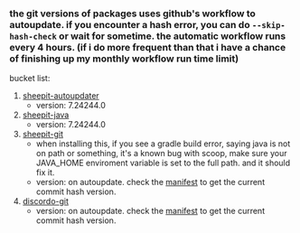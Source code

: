 ### the git versions of packages uses github's workflow to autoupdate. if you encounter a hash error, you can do `--skip-hash-check` or wait for sometime. the automatic workflow runs every 4 hours. (if i do more frequent than that i have a chance of finishing up my monthly workflow run time limit)

bucket list:
1. [sheepit-autoupdater](https://www.sheepit-renderfarm.com/getstarted)
    - version: 7.24244.0
2. [sheepit-java](https://www.sheepit-renderfarm.com/getstarted)
    - version: 7.24244.0
3. [sheepit-git](https://gitlab.com/sheepitrenderfarm/client)
    - when installing this, if you see a gradle build error, saying java is not on path or something, it's a known bug with scoop, make sure your JAVA_HOME enviroment variable is set to the full path. and it should fix it.
    - version: on autoupdate. check the [manifest](https://github.com/ingenarel/ingenarel-scoop-bucket/blob/master/bucket/sheepit-git.json) to get the current commit hash version.
4. [discordo-git](https://github.com/ayn2op/discordo)
    - version: on autoupdate. check the [manifest](https://github.com/ingenarel/ingenarel-scoop-bucket/blob/master/bucket/discordo-git.json) to get the current commit hash version.
